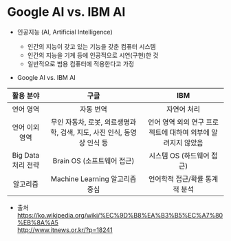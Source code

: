 # Google AI vs. IBM AI

- 인공지능 (AI, Artificial Intelligence)
  - 인간의 지능이 갖고 있는 기능을 갖춘 컴퓨터 시스템
  - 인간의 지능을 기계 등에 인공적으로 시연(구현)한 것
  - 일반적으로 범용 컴퓨터에 적용한다고 가정


- Google AI vs. IBM AI

|활용 분야|구글|IBM|
|:---:|:---:|:---:|
|언어 영역|자동 번역|자연어 처리|
|언어 이외 영역|무인 자동차, 로봇, 의료생명과학, 검색, 지도, 사진 인식, 동영상 인식 등|언어 영역 외의 연구 프로젝트에 대하여 외부에 알려지지 않았음|
|Big Data 처리 전략|Brain OS (소프트웨어 접근)|시스템 OS (하드웨어 접근)|
|알고리즘|Machine Learning 알고리즘 중심|언어학적 접근/확률 통계적 분석|

- 출처 <br>
https://ko.wikipedia.org/wiki/%EC%9D%B8%EA%B3%B5%EC%A7%80%EB%8A%A5 <br>
http://www.itnews.or.kr/?p=18241 
